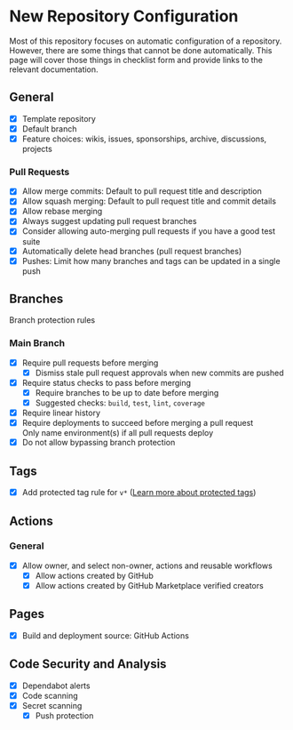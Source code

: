 # New Repository Configuration

Most of this repository focuses on automatic configuration of a repository. However, there are some things that cannot be done automatically. This page will cover those things in checklist form and provide links to the relevant documentation.

## General

- [x] Template repository
- [x] Default branch
- [x] Feature choices: wikis, issues, sponsorships, archive, discussions, projects

### Pull Requests

- [x] Allow merge commits: Default to pull request title and description
- [x] Allow squash merging: Default to pull request title and commit details
- [x] Allow rebase merging
- [x] Always suggest updating pull request branches
- [x] Consider allowing auto-merging pull requests if you have a good test suite
- [x] Automatically delete head branches (pull request branches)
- [x] Pushes: Limit how many branches and tags can be updated in a single push

## Branches

Branch protection rules

### Main Branch

- [x] Require pull requests before merging  
  - [x] Dismiss stale pull request approvals when new commits are pushed  
- [x] Require status checks to pass before merging
  - [x] Require branches to be up to date before merging  
  - [x] Suggested checks: `build`, `test`, `lint`, `coverage`  
- [x] Require linear history
- [x] Require deployments to succeed before merging a pull request  
      Only name environment(s) if all pull requests deploy  
- [x] Do not allow bypassing branch protection

## Tags

- [x] Add protected tag rule for `v*` ([Learn more about protected tags](https://docs.github.com/en/repositories/managing-your-repositorys-settings-and-features/managing-repository-settings/configuring-tag-protection-rules))

## Actions

### General

- [x] Allow owner, and select non-owner, actions and reusable workflows  
  - [x] Allow actions created by GitHub  
  - [x] Allow actions created by GitHub Marketplace verified creators  

## Pages

- [x] Build and deployment source: GitHub Actions

## Code Security and Analysis

- [x] Dependabot alerts
- [x] Code scanning
- [x] Secret scanning  
  - [x] Push protection  
